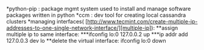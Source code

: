 *python-pip : package mgmt system used to install and manage software packages written in python
*ccm : dev tool for creating local cassandra clusters
*managing interfaces( [http://www.tecmint.com/create-multiple-ip-addresses-to-one-single-network-interface/][multiple-ip]):
**assign multiple ip to same interface: 
***ifconfig lo:0 127.0.0.2 up
***ip addr add 127.0.0.3 dev lo
**delete the virtual interface: ifconfig lo:0 down
